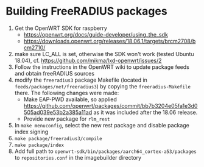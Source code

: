 # Building FreeRADIUS packages

1. Get the OpenWRT SDK for raspberry
    * https://openwrt.org/docs/guide-developer/using_the_sdk
    * https://downloads.openwrt.org/releases/18.06.1/targets/brcm2708/bcm2710/
2. make sure LC_ALL is set, otherwise the SDK won't work (tested Ubuntu 18.04), cf. https://github.com/mikma/lxd-openwrt/issues/2
3. Follow the instructions in the OpenWRT wiki to update package feeds and obtain freeRADIUS sources
4. modify the `freeradius3` package Makefile (located in `feeds/packages/net/freeradius3`) by copying the `freeradius-Makefile` there. The following changes were made:
    * Make EAP-PWD available, so applied <https://github.com/openwrt/packages/commit/bb7b3204e05fa1e3d0505ad039e53b2a385a11ad> as it was included after the 18.06 release.
    * Provide new package for `rlm_rest`
5. In `make menuconfig`, select the new rest package and disable package index signing
6. `make package/freeradius3/compile`
7. `make package/index`
8. Add full path to `openwrt-sdk/bin/packages/aarch64_cortex-a53/packages` to `repositories.conf` in the imagebuilder directory
